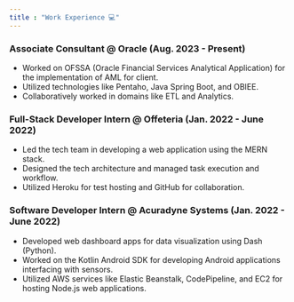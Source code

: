 ```yaml
---
title : "Work Experience 💻"
---
```


### Associate Consultant  @  Oracle (Aug. 2023 - Present)
- Worked on OFSSA (Oracle Financial Services Analytical Application) for the implementation of AML for client.
- Utilized technologies like Pentaho, Java Spring Boot, and OBIEE.
- Collaboratively worked in domains like ETL and Analytics.

### Full-Stack Developer Intern @  Offeteria (Jan. 2022 - June 2022)
- Led the tech team in developing a web application using the MERN stack.
- Designed the tech architecture and managed task execution and workflow.
- Utilized Heroku for test hosting and GitHub for collaboration.

### Software Developer Intern @ Acuradyne Systems (Jan. 2022 - June 2022)
- Developed web dashboard apps for data visualization using Dash (Python).
- Worked on the Kotlin Android SDK for developing Android applications interfacing with sensors.
- Utilized AWS services like Elastic Beanstalk, CodePipeline, and EC2 for hosting Node.js web applications.